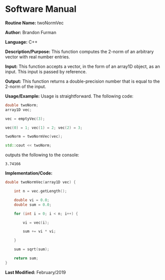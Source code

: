 # Software Manual

**Routine Name:** twoNormVec

**Author:** Brandon Furman

**Language:** C++

**Description/Purpose:** This function computes the 2-norm of an arbitrary vector with real number entries.

**Input:** This function accepts a vector, in the form of an array1D object, as an input. This input is passed by reference.

**Output:** This function returns a double-precision number that is equal to the 2-norm of the input.

**Usage/Example:** Usage is straightforward. The following code:

```cpp
double twoNorm;
array1D vec;

vec = emptyVec(3);

vec(0) = 1; vec(1) = 2; vec(2) = 3;

twoNorm = twoNormVec(vec);

std::cout << twoNorm;
```
outputs the following to the console:
```
3.74166
```

**Implementation/Code:**

```cpp
double twoNormVec(array1D vec) {

	int n = vec.getLength();

	double vi = 0.0;
	double sum = 0.0;

	for (int i = 0; i < n; i++) {

		vi = vec(i);

		sum += vi * vi;

	}

	sum = sqrt(sum);

	return sum;
}
```

**Last Modified:** February/2019
